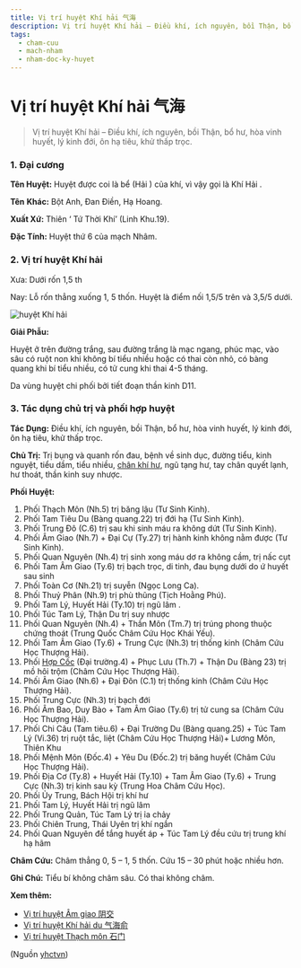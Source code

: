 ```yaml
---
title: Vị trí huyệt Khí hải 气海
description: Vị trí huyệt Khí hải – Điều khí, ích nguyên, bồi Thận, bổ hư, hòa vinh huyết, lý kinh đới, ôn hạ tiêu, khử thấp trọc.
tags:
  - cham-cuu
  - mach-nham
  - nham-doc-ky-huyet
---
```


# Vị trí huyệt Khí hải 气海 

> Vị trí huyệt Khí hải – Điều khí, ích nguyên, bồi Thận, bổ hư, hòa vinh huyết, lý kinh đới, ôn hạ tiêu, khử thấp trọc.

### 1. Đại cương

**Tên Huyệt:** Huyệt được coi là bể (Hải ) của khí, vì vậy gọi là Khí Hải .

**Tên** **Khác:** Bột Anh, Đan Điền, Hạ Hoang.

**Xuất Xứ:** Thiên ‘ Tứ Thời Khí’ (Linh Khu.19).

**Đặc Tính:** Huyệt thứ 6 của mạch Nhâm.

### 2. Vị trí huyệt Khí hải

Xưa: Dưới rốn 1,5 th

Nay: Lỗ rốn thẳng xuống 1, 5 thốn. Huyệt là điểm nối 1,5/5 trên và 3,5/5 dưới.

![huyệt Khí hải](/imgs/yhctvn/huyet-khi-hai.jpg)

**Giải Phẫu:**

Huyệt ở trên đường trắng, sau đường trắng là mạc ngang, phúc mạc, vào sâu có ruột non khi không bí tiểu nhiều hoặc có thai còn nhỏ, có bàng quang khi bí tiểu nhiều, có tử cung khi thai 4-5 tháng.

Da vùng huyệt chi phối bởi tiết đoạn thần kinh D11.

### 3. Tác dụng chủ trị và phối hợp huyệt

**Tác Dụng:** Điều khí, ích nguyên, bồi Thận, bổ hư, hòa vinh huyết, lý kinh đới, ôn hạ tiêu, khử thấp trọc.

**Chủ Trị:** Trị bụng và quanh rốn đau, bệnh về sinh dục, đường tiểu, kinh nguyệt, tiểu dầm, tiểu nhiều, [chân khí hư](/yhctvn/chung-khi-hu-trong-dong-y/), ngũ tạng hư, tay chân quyết lạnh, hư thoát, thần kinh suy nhược.

**Phối Huyệt:**

1. Phối Thạch Môn (Nh.5) trị băng lậu (Tư Sinh Kinh).
2. Phối Tam Tiêu Du (Bàng quang.22) trị đới hạ (Tư Sinh Kinh).
3. Phối Trung Đô (C.6) trị sau khi sinh máu ra không dứt (Tư Sinh Kinh).
4. Phối Âm Giao (Nh.7) + Đại Cự (Ty.27) trị hành kinh không nằm được (Tư Sinh Kinh).
5. Phối Quan Nguyên (Nh.4) trị sinh xong máu dơ ra không cầm, trị nấc cụt
6. Phối Tam Âm Giao (Ty.6) trị bạch trọc, di tinh, đau bụng dưới do ứ huyết sau sinh
7. Phối Toàn Cơ (Nh.21) trị suyễn (Ngọc Long Ca).
8. Phối Thuỷ Phân (Nh.9) trị phù thũng (Tịch Hoằng Phú).
9. Phối Tam Lý, Huyết Hải (Ty.10) trị ngũ lâm .
10. Phối Túc Tam Lý, Thận Du trị suy nhược
11. Phối Quan Nguyên (Nh.4) + Thần Môn (Tm.7) trị trúng phong thuộc chứng thoát (Trung Quốc Châm Cứu Học Khái Yếu).
12. Phối Tam Âm Giao (Ty.6) + Trung Cực (Nh.3) trị thống kinh (Châm Cứu Học Thượng Hải).
13. Phối [Hợp Cốc](/yhctvn/huyet-hop-coc-%e5%90%88-%e8%b0%b7/) (Đại trường.4) + Phục Lưu (Th.7) + Thận Du (Bàng 23) trị mồ hôi trộm (Châm Cứu Học Thượng Hải).
14. Phối Âm Giao (Nh.6) + Đại Đôn (C.1) trị thống kinh (Châm Cứu Học Thượng Hải).
15. Phối Trung Cực (Nh.3) trị bạch đới
16. Phối Âm Bao, Duy Bào + Tam Âm Giao (Ty.6) trị tử cung sa (Châm Cứu Học Thượng Hải).
17. Phối Chi Câu (Tam tiêu.6) + Đại Trường Du (Bàng quang.25) + Túc Tam Lý (Vi.36) trị ruột tắc, liệt (Châm Cứu Học Thượng Hải)+ Lương Môn, Thiên Khu
18. Phối Mệnh Môn (Đốc.4) + Yêu Du (Đốc.2) trị băng huyết (Châm Cứu Học Thượng Hải).
19. Phối Địa Cơ (Ty.8) + Huyết Hải (Ty.10) + Tam Âm Giao (Ty.6) + Trung Cực (Nh.3) trị kinh sau kỳ (Trung Hoa Châm Cứu Học).
20. Phối Ủy Trung, Bách Hội trị khí hư
21. Phối Tam Lý, Huyết Hải trị ngũ lâm
22. Phối Trung Quản, Túc Tam Lý trị ỉa chảy
23. Phối Chiên Trung, Thái Uyên trị khí ngắn
24. Phối Quan Nguyên để tắng huyết áp + Túc Tam Lý đều cứu trị trung khí hạ hãm

**Châm Cứu:** Châm thẳng 0, 5 – 1, 5 thốn. Cứu 15 – 30 phút hoặc nhiều hơn.

**Ghi Chú:** Tiểu bí không châm sâu. Có thai không châm.

**Xem thêm:**

* [Vị trí huyệt Âm giao 阴交](/yhctvn/vi-tri-huyet-am-giao-%e9%98%b4%e4%ba%a4/)
* [Vị trí huyệt Khí hải du 气海俞](/yhctvn/vi-tri-huyet-khi-hai-du-%e6%b0%94%e6%b5%b7%e4%bf%9e/)
* [Vị trí huyệt Thạch môn 石门](/yhctvn/vi-tri-huyet-thach-mon-%e7%9f%b3%e9%97%a8/)

(Nguồn <a href="https://yhctvn.com/vi-tri-huyet-khi-hai-气海/" target="_blank">yhctvn</a>)

